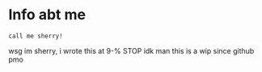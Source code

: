 # Info abt me 
    call me sherry!
wsg im sherry, i wrote this at 9-% STOP idk man this is a wip since github pmo
